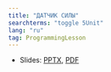 ```yaml
---
title: "ДАТЧИК СИЛЫ"
searchterms: "toggle 5Unit"
lang: "ru"
tag: ProgrammingLesson
---
```

 <ul>
 <li class="ng-binding">Slides:
 <a href="ProgrammingLessons/ForceSensorRU.pptx">PPTX</a>,
 <a href="ProgrammingLessons/ForceSensorRU.pdf">PDF</a>
 </li>
 </ul>
